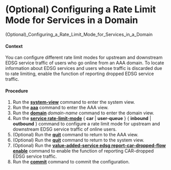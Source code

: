 (Optional) Configuring a Rate Limit Mode for Services in a Domain
=================================================================

(Optional)_Configuring_a_Rate_Limit_Mode_for_Services_in_a_Domain

#### Context

You can configure different rate limit modes for upstream and downstream EDSG service traffic of users who go online from an AAA domain. To locate information about EDSG services and users whose traffic is discarded due to rate limiting, enable the function of reporting dropped EDSG service traffic.


#### Procedure

1. Run the [**system-view**](cmdqueryname=system-view) command to enter the system view.
2. Run the [**aaa**](cmdqueryname=aaa) command to enter the AAA view.
3. Run the [**domain**](cmdqueryname=domain) *domain-name* command to enter the domain view.
4. Run the [**service rate-limit-mode**](cmdqueryname=service+rate-limit-mode) { **car** | **user-queue** } { **inbound** | **outbound** } command to configure a rate limit mode for upstream and downstream EDSG service traffic of online users.
5. (Optional) Run the [**quit**](cmdqueryname=quit) command to return to the AAA view.
6. (Optional) Run the [**quit**](cmdqueryname=quit) command to return to the system view.
7. (Optional) Run the **[**value-added-service edsg report-car-dropped-flow enable**](cmdqueryname=value-added-service+edsg+report-car-dropped-flow+enable)** command to enable the function of reporting CAR-dropped EDSG service traffic.
8. Run the [**commit**](cmdqueryname=commit) command to commit the configuration.